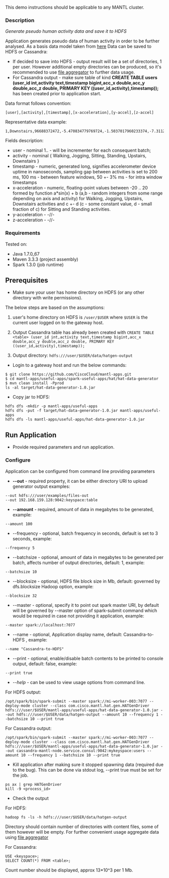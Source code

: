 This demo instructions should be applicable to any MANTL cluster.

### Description
*Generate pseudo human activity data and save it to HDFS*

Application generates pseudo data of human activity in order to be further analysed. As a basis data model taken from [here](http://www.cis.fordham.edu/wisdm/dataset.php)
Data can be saved to HDFS or Cassandra:

* If decided to save into HDFS - output result will be a set of directories, 1 per user. However additional empty directories can be produced, so it's recommended to use [file aggregator](https://github.com/CiscoCloud/mantl-apps/tree/master/useful-apps/spark-useful-apps/file-aggregator) to further data usage.
* For Cassandra output - make sure table of kind **CREATE TABLE users (user_id int,activity text,timestamp bigint,acc_x double,acc_y double,acc_z double, PRIMARY KEY ((user_id,activity),timestamp));** has been created prior to application start.


Data format follows convention:
```
[user],[activity],[timestamp],[x-acceleration],[y-accel],[z-accel]
```

Representative data example:
```
1,Downstairs,96688372472,-5.470834779769724,-1.5037017960233374,-7.311290105459875
```
Fields description:

* user - nominal 1.. - will be incrementer for each consequent batch;
* activity - nominal { Walking, Jogging, Sitting, Standing, Upstairs, Downstairs }
* timestamp - numeric, generated long, signifies accelerometer device uptime in nanoseconds, sampling gap between activities is set to 200 ms, 100 ms - between feature windows, 50 +- 3% ms - for intra window timestamps
* x-acceleration - numeric, floating-point values between -20 .. 20 formed by function a*sin(x) + b (a,b - random integers from some range depending on axis and activity) for Walking, Jogging, Upstairs, Downstairs activities and  c +- d (c - some constant value, d - small fraction of c) for Sitting and Standing activities.
* y-acceleration - -//-
* z-acceleration - -//-


### Requirements
Tested on:

* Java 1.7.0_67
* Maven 3.3.3 (project assembly)
* Spark 1.3.0 (job runtime)

## Prerequisites

* Make sure your user has home directory on HDFS (or any other directory with write permissions).

The below steps are based on the assumptions:

1) user's home directory on HDFS is `/user/$USER` where `$USER` is the current user logged on to the gateway host.

2) Output Cassandra table has already been created with `CREATE TABLE <table> (user_id int,activity text,timestamp bigint,acc_x double,acc_y double,acc_z double, PRIMARY KEY ((user_id,activity),timestamp));`

3) Output directory: `hdfs:///user/$USER/data/hatgen-output`

 * Login to a gateway host and run the below commands:
 
```
$ git clone https://github.com/CiscoCloud/mantl-apps.git
$ cd mantl-apps/useful-apps/spark-useful-apps/hat/hat-data-generator
$ mvn clean install -Pprod
ls -al target/hat-data-generator-1.0.jar
```
 
 * Copy jar to HDFS:
 
```
hdfs dfs -mkdir -p mantl-apps/useful-apps
hdfs dfs -put -f target/hat-data-generator-1.0.jar mantl-apps/useful-apps
hdfs dfs -ls mantl-apps/useful-apps/hat-data-generator-1.0.jar
```

## Run Application

* Provide required parameters and run application.

### Configure
Application can be configured from command line providing parameters

* **--out** - required property, it can be either directory URI to upload generator output examples:
```
--out hdfs:///user/examples/files-out
--out 192.168.159.128:9042:keyspace:table
```
* **--amount** - required, amount of data in megabytes to be generated, example:
```
--amount 100
```
* --frequency - optional, batch frequency in seconds, default is set to 3 seconds, example:
```
--frequency 5
```
* --batchsize - optional, amount of data in megabytes to be generated per batch, affects number of output directories, default: 1, example:
```
--batchsize 10
```
* --blocksize - optional, HDFS file block size in Mb, default: governed by dfs.blocksize Hadoop option, example:
```
--blocksize 32
```
* --master - optional, specify it to point out spark master URI, by default will be governed by --master option of spark-submit command which would be required in case not providing it application, example: 
```
--master spark://localhost:7077
```
* --name - optional, Application display name, default: Cassandra-to-HDFS , example:
```
--name "Cassandra-to-HDFS"
```
* --print - optional, enable/disable batch contents to be printed to console output, default: false, example:
```
--print true
```
* *--help* - can be used to view usage options from command line.

For HDFS output:

``` 
/opt/spark/bin/spark-submit --master spark://mi-worker-003:7077 --deploy-mode cluster --class com.cisco.mantl.hat.gen.HATGenDriver hdfs:///user/$USER/mantl-apps/useful-apps/hat-data-generator-1.0.jar --out hdfs:///user/$USER/data/hatgen-output --amount 10 --frequency 1 --batchsize 10 --print true
``` 

For Cassandra output:

``` 
/opt/spark/bin/spark-submit --master spark://mi-worker-003:7077 --deploy-mode cluster --class com.cisco.mantl.hat.gen.HATGenDriver hdfs:///user/$USER/mantl-apps/useful-apps/hat-data-generator-1.0.jar --out cassandra-mantl-node.service.consul:9042:mykeyspace:users --amount 10 --frequency 1 --batchsize 10 --print true
```

* Kill application after making sure it stopped spawning data (required due to the bug). This can be done via stdout log, --print true must be set for the job.
```
ps ax | grep HATGenDriver
kill -9 <process_id>
```

* Check the output

For HDFS:

``` 
hadoop fs -ls -h hdfs:///user/$USER/data/hatgen-output
```

Directory should contain number of directories with content files, some of them however will be empty. For further convenient usage aggregate data using [file aggregator](https://github.com/CiscoCloud/mantl-apps/tree/master/useful-apps/spark-useful-apps/file-aggregator)

For Cassandra:

``` 
USE <keyspace>;
SELECT COUNT(*) FROM <table>;
```

Count number should be displayed, approx 13*10^3 per 1 Mb.